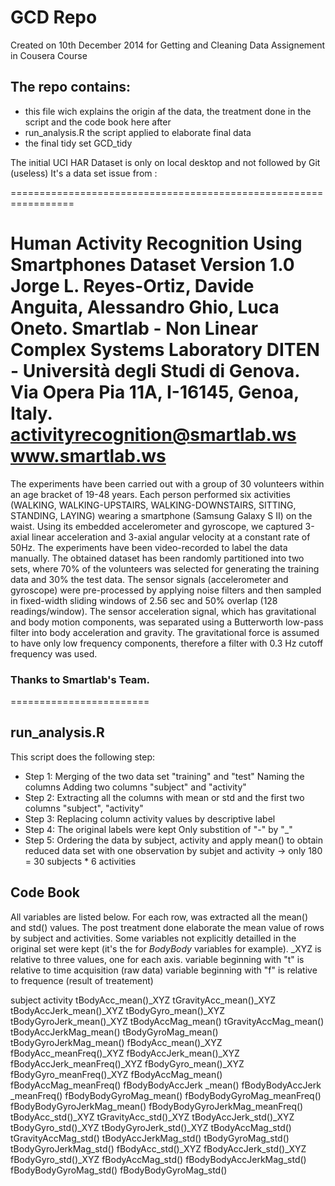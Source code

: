 # GCD Repo 
Created on 10th December 2014 for Getting and Cleaning Data Assignement in Cousera Course
## The repo contains:
- this file wich explains the origin af the data, the treatment done in the script and the code book here after
- run_analysis.R the script applied to elaborate final data 
- the final tidy set GCD_tidy
 
The initial UCI HAR Dataset is only on local desktop and not followed by Git (useless)
It's a data set issue from :
 
 =================================================================
 
 Human Activity Recognition Using Smartphones Dataset Version 1.0
 Jorge L. Reyes-Ortiz, Davide Anguita, Alessandro Ghio, Luca Oneto.
 Smartlab - Non Linear Complex Systems Laboratory
 DITEN - Università degli Studi di Genova.
 Via Opera Pia 11A, I-16145, Genoa, Italy.
 activityrecognition@smartlab.ws
 www.smartlab.ws
 ==================================================================

 The experiments have been carried out with a group of 30 volunteers within an age bracket of 19-48 years.
 Each person performed six activities (WALKING, WALKING-UPSTAIRS, WALKING-DOWNSTAIRS, SITTING, STANDING,
 LAYING) wearing a smartphone (Samsung Galaxy S II) on the waist.
 Using its embedded accelerometer and gyroscope, we captured 3-axial linear acceleration and 3-axial angular
 velocity at a constant rate of 50Hz.
 The experiments have been video-recorded to label the data manually.
 The obtained dataset has been randomly partitioned into two sets, where 70% of the volunteers was selected for
 generating the training data and 30% the test data. 
 The sensor signals (accelerometer and gyroscope) were pre-processed by applying noise filters and then sampled in
 fixed-width sliding windows of 2.56 sec and 50% overlap (128 readings/window). The sensor acceleration signal, which
 has gravitational and body motion components, was separated using a Butterworth low-pass filter
 into body acceleration and gravity. The gravitational force is assumed to have only low frequency components,
 therefore a filter with 0.3 Hz cutoff frequency was used.
 
### Thanks to Smartlab's Team.
 ========================


## run_analysis.R 

This script does the following step:
- Step 1:
Merging of the two data set "training" and "test"
Naming the columns
Adding two columns "subject" and "activity"
- Step 2:
Extracting all the columns with mean or std and the first two columns "subject", "activity" 
- Step 3:
Replacing column activity values by descriptive label
- Step 4:
The original labels were kept
Only substition of "-" by "_"
- Step 5:
Ordering the data by subject, activity 
and apply mean() to obtain reduced data set with one observation by subjet and activity
-> only 180 = 30 subjects * 6 activities 

## Code Book
All variables are listed below. For each row, was extracted all the mean() and std() values.
The post treatment done elaborate the mean value of rows by subject and activities.
Some variables not explicitly detailled in the original set were kept (it's the for *BodyBody* variables for example).
_XYZ is relative to three values, one for each axis.
variable beginning with "t" is relative to time acquisition (raw data)
variable beginning with "f" is relative to frequence (result of treatement)

subject
activity
tBodyAcc_mean()_XYZ
tGravityAcc_mean()_XYZ
tBodyAccJerk_mean()_XYZ 
tBodyGyro_mean()_XYZ
tBodyGyroJerk_mean()_XYZ
tBodyAccMag_mean() 
tGravityAccMag_mean() 
tBodyAccJerkMag_mean() 
tBodyGyroMag_mean() 
tBodyGyroJerkMag_mean()
fBodyAcc_mean()_XYZ
fBodyAcc_meanFreq()_XYZ
fBodyAccJerk_mean()_XYZ
fBodyAccJerk_meanFreq()_XYZ
fBodyGyro_mean()_XYZ
fBodyGyro_meanFreq()_XYZ
fBodyAccMag_mean()
fBodyAccMag_meanFreq()
fBodyBodyAccJerk	_mean()
fBodyBodyAccJerk	_meanFreq()
fBodyBodyGyroMag_mean()
fBodyBodyGyroMag_meanFreq()
fBodyBodyGyroJerkMag_mean()
fBodyBodyGyroJerkMag_meanFreq()
tBodyAcc_std()_XYZ
tGravityAcc_std()_XYZ
tBodyAccJerk_std()_XYZ
tBodyGyro_std()_XYZ
tBodyGyroJerk_std()_XYZ
tBodyAccMag_std()
tGravityAccMag_std()
tBodyAccJerkMag_std()
tBodyGyroMag_std()
tBodyGyroJerkMag_std()
fBodyAcc_std()_XYZ
fBodyAccJerk_std()_XYZ
fBodyGyro_std()_XYZ
fBodyAccMag_std()
fBodyBodyAccJerkMag_std()
fBodyBodyGyroMag_std()
fBodyBodyGyroMag_std()
